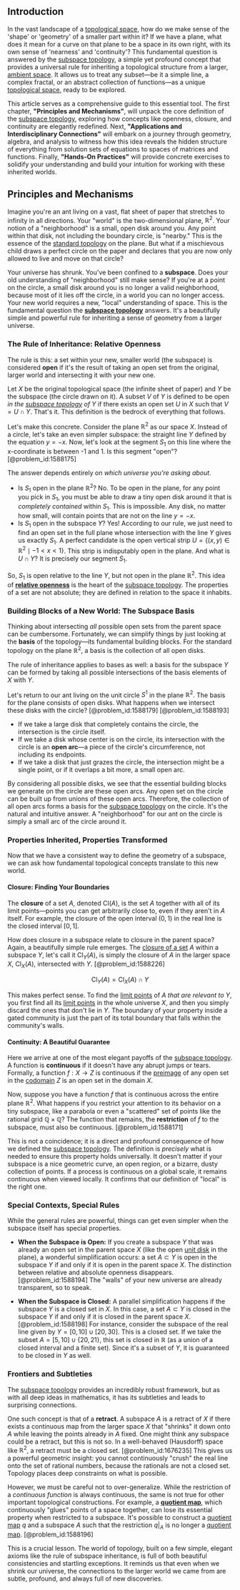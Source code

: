 ## Introduction
In the vast landscape of a [topological space](@article_id:148671), how do we make sense of the 'shape' or 'geometry' of a smaller part within it? If we have a plane, what does it mean for a curve on that plane to be a space in its own right, with its own sense of 'nearness' and 'continuity'? This fundamental question is answered by the [subspace topology](@article_id:146665), a simple yet profound concept that provides a universal rule for inheriting a topological structure from a larger, [ambient space](@article_id:184249). It allows us to treat any subset—be it a simple line, a complex fractal, or an abstract collection of functions—as a unique [topological space](@article_id:148671), ready to be explored.

This article serves as a comprehensive guide to this essential tool. The first chapter, **"Principles and Mechanisms"**, will unpack the core definition of the [subspace topology](@article_id:146665), exploring how concepts like openness, closure, and continuity are elegantly redefined. Next, **"Applications and Interdisciplinary Connections"** will embark on a journey through geometry, algebra, and analysis to witness how this idea reveals the hidden structure of everything from solution sets of equations to spaces of matrices and functions. Finally, **"Hands-On Practices"** will provide concrete exercises to solidify your understanding and build your intuition for working with these inherited worlds.

## Principles and Mechanisms

Imagine you're an ant living on a vast, flat sheet of paper that stretches to infinity in all directions. Your "world" is the two-dimensional plane, $\mathbb{R}^2$. Your notion of a "neighborhood" is a small, open disk around you. Any point within that disk, not including the boundary circle, is "nearby." This is the essence of the [standard topology](@article_id:151758) on the plane. But what if a mischievous child draws a perfect circle on the paper and declares that you are now only allowed to live and move on that circle?

Your universe has shrunk. You've been confined to a **subspace**. Does your old understanding of "neighborhood" still make sense? If you're at a point on the circle, a small disk around you is no longer a valid neighborhood, because most of it lies off the circle, in a world you can no longer access. Your new world requires a new, "local" understanding of space. This is the fundamental question the **[subspace topology](@article_id:146665)** answers. It's a beautifully simple and powerful rule for inheriting a sense of geometry from a larger universe.

### The Rule of Inheritance: Relative Openness

The rule is this: a set within your new, smaller world (the subspace) is considered **open** if it's the result of taking an open set from the original, larger world and intersecting it with your new one.

Let $X$ be the original topological space (the infinite sheet of paper) and $Y$ be the subspace (the circle drawn on it). A subset $V$ of $Y$ is defined to be open *in the [subspace topology](@article_id:146665) of Y* if there exists an open set $U$ in $X$ such that $V = U \cap Y$. That's it. This definition is the bedrock of everything that follows.

Let's make this concrete. Consider the plane $\mathbb{R}^2$ as our space $X$. Instead of a circle, let's take an even simpler subspace: the straight line $Y$ defined by the equation $y = -x$. Now, let's look at the segment $S_1$ on this line where the x-coordinate is between -1 and 1. Is this segment "open"? [@problem_id:1588175]

The answer depends entirely on *which universe you're asking about*.
-   Is $S_1$ open in the plane $\mathbb{R}^2$? No. To be open in the plane, for any point you pick in $S_1$, you must be able to draw a tiny open disk around it that is *completely contained* within $S_1$. This is impossible. Any disk, no matter how small, will contain points that are not on the line $y=-x$.
-   Is $S_1$ open in the subspace $Y$? Yes! According to our rule, we just need to find an open set in the full plane whose intersection with the line $Y$ gives us exactly $S_1$. A perfect candidate is the open vertical strip $U = \{(x,y) \in \mathbb{R}^2 \mid -1 \lt x \lt 1\}$. This strip is indisputably open in the plane. And what is $U \cap Y$? It is precisely our segment $S_1$.

So, $S_1$ is open relative to the line $Y$, but not open in the plane $\mathbb{R}^2$. This idea of **[relative openness](@article_id:161362)** is the heart of the [subspace topology](@article_id:146665). The properties of a set are not absolute; they are defined in relation to the space it inhabits.

### Building Blocks of a New World: The Subspace Basis

Thinking about intersecting *all* possible open sets from the parent space can be cumbersome. Fortunately, we can simplify things by just looking at the **basis** of the topology—its fundamental building blocks. For the standard topology on the plane $\mathbb{R}^2$, a basis is the collection of all open disks.

The rule of inheritance applies to bases as well: a basis for the subspace $Y$ can be formed by taking all possible intersections of the basis elements of $X$ with $Y$.

Let's return to our ant living on the unit circle $S^1$ in the plane $\mathbb{R}^2$. The basis for the plane consists of open disks. What happens when we intersect these disks with the circle? [@problem_id:1588179] [@problem_id:1588193]
-   If we take a large disk that completely contains the circle, the intersection is the circle itself.
-   If we take a disk whose center is on the circle, its intersection with the circle is an **open arc**—a piece of the circle's circumference, not including its endpoints.
-   If we take a disk that just grazes the circle, the intersection might be a single point, or if it overlaps a bit more, a small open arc.

By considering all possible disks, we see that the essential building blocks we generate on the circle are these open arcs. Any open set on the circle can be built up from unions of these open arcs. Therefore, the collection of all open arcs forms a basis for the [subspace topology](@article_id:146665) on the circle. It's the natural and intuitive answer. A "neighborhood" for our ant on the circle is simply a small arc of the circle around it.

### Properties Inherited, Properties Transformed

Now that we have a consistent way to define the geometry of a subspace, we can ask how fundamental topological concepts translate to this new world.

#### Closure: Finding Your Boundaries

The **closure** of a set $A$, denoted $\text{Cl}(A)$, is the set $A$ together with all of its limit points—points you can get arbitrarily close to, even if they aren't in $A$ itself. For example, the closure of the open interval $(0,1)$ in the real line is the closed interval $[0,1]$.

How does closure in a subspace relate to closure in the parent space? Again, a beautifully simple rule emerges. The [closure of a set](@article_id:142873) $A$ within a subspace $Y$, let's call it $\text{Cl}_Y(A)$, is simply the closure of $A$ in the larger space $X$, $\text{Cl}_X(A)$, intersected with $Y$. [@problem_id:1588226]

$$
\text{Cl}_Y(A) = \text{Cl}_X(A) \cap Y
$$

This makes perfect sense. To find the [limit points](@article_id:140414) of $A$ *that are relevant to Y*, you first find all its [limit points](@article_id:140414) in the whole universe $X$, and then you simply discard the ones that don't lie in $Y$. The boundary of your property inside a gated community is just the part of its total boundary that falls within the community's walls.

#### Continuity: A Beautiful Guarantee

Here we arrive at one of the most elegant payoffs of the [subspace topology](@article_id:146665). A function is **continuous** if it doesn't have any abrupt jumps or tears. Formally, a function $f: X \to Z$ is continuous if the [preimage](@article_id:150405) of any open set in the [codomain](@article_id:138842) $Z$ is an open set in the domain $X$.

Now, suppose you have a function $f$ that is continuous across the entire plane $\mathbb{R}^2$. What happens if you restrict your attention to its behavior on a tiny subspace, like a parabola or even a "scattered" set of points like the rational grid $\mathbb{Q} \times \mathbb{Q}$? The function that remains, the **restriction** of $f$ to the subspace, must also be continuous. [@problem_id:1588171]

This is not a coincidence; it is a direct and profound consequence of how we defined the [subspace topology](@article_id:146665). The definition is *precisely* what is needed to ensure this property holds universally. It doesn't matter if your subspace is a nice geometric curve, an open region, or a bizarre, dusty collection of points. If a process is continuous on a global scale, it remains continuous when viewed locally. It confirms that our definition of "local" is the right one.

### Special Contexts, Special Rules

While the general rules are powerful, things can get even simpler when the subspace itself has special properties.

*   **When the Subspace is Open:** If you create a subspace $Y$ that was already an open set in the parent space $X$ (like the open [unit disk](@article_id:171830) in the plane), a wonderful simplification occurs: a set $A \subset Y$ is open in the subspace $Y$ if and only if it is open in the parent space $X$. The distinction between relative and absolute openness disappears. [@problem_id:1588194] The "walls" of your new universe are already transparent, so to speak.

*   **When the Subspace is Closed:** A parallel simplification happens if the subspace $Y$ is a closed set in $X$. In this case, a set $A \subset Y$ is closed in the subspace $Y$ if and only if it is closed in the parent space $X$. [@problem_id:1588198] For instance, consider the subspace of the real line given by $Y = [0, 10] \cup [20, 30]$. This is a closed set. If we take the subset $A = [5, 10] \cup \{20, 21\}$, this set is closed in $\mathbb{R}$ (as a union of a closed interval and a finite set). Since it's a subset of $Y$, it is guaranteed to be closed in $Y$ as well.

### Frontiers and Subtleties

The [subspace topology](@article_id:146665) provides an incredibly robust framework, but as with all deep ideas in mathematics, it has its subtleties and leads to surprising connections.

One such concept is that of a **retract**. A subspace $A$ is a retract of $X$ if there exists a continuous map from the larger space $X$ that "shrinks" it down onto $A$ while leaving the points already in $A$ fixed. One might think any subspace could be a retract, but this is not so. In a well-behaved (Hausdorff) space like $\mathbb{R}^2$, a retract must be a closed set. [@problem_id:1676235] This gives us a powerful geometric insight: you cannot continuously "crush" the real line onto the set of rational numbers, because the rationals are not a closed set. Topology places deep constraints on what is possible.

However, we must be careful not to over-generalize. While the restriction of a *continuous function* is always continuous, the same is not true for other important topological constructions. For example, a **[quotient map](@article_id:140383)**, which continuously "glues" points of a space together, can lose its essential property when restricted to a subspace. It's possible to construct a [quotient map](@article_id:140383) $q$ and a subspace $A$ such that the restriction $q|_A$ is no longer a [quotient map](@article_id:140383). [@problem_id:1588196]

This is a crucial lesson. The world of topology, built on a few simple, elegant axioms like the rule of subspace inheritance, is full of both beautiful consistencies and startling exceptions. It reminds us that even when we shrink our universe, the connections to the larger world we came from are subtle, profound, and always full of new discoveries.